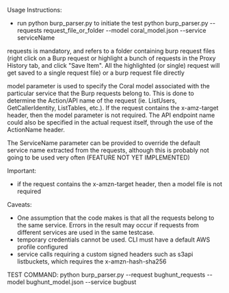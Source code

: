 Usage Instructions:
- run python burp_parser.py to initiate the test
python burp_parser.py --requests request_file_or_folder --model coral_model.json --service serviceName

requests is mandatory, and refers to a folder containing burp request files (right click on a Burp request or highlight a bunch of requests in the Proxy History tab, and click "Save Item". All the highlighted (or single) request will get saved to a single request file) or a burp request file directly

model parameter is used to specify the Coral model associated with the particular service that the Burp requests belong to. This is done to determine the Action/API name of the request (ie. ListUsers, GetCallerIdentity, ListTables, etc.). If the request contains the x-amz-target header, then the model parameter is not required. The API endpoint name could also be specified in the actual request itself, through the use of the ActionName header.

The ServiceName parameter can be provided to override the default service name extracted from the requests, although this is probably not going to be used very often (FEATURE NOT YET IMPLEMENTED)

Important:
- if the request contains the x-amzn-target header, then a model file is not required

Caveats:
- One assumption that the code makes is that all the requests belong to the same service. Errors in the result may occur if requests from different services are used in the same testcase.
- temporary credentials cannot be used. CLI must have a default AWS profile configured 
- service calls requiring a custom signed headers such as s3api listbuckets, which requires the x-amzn-hash-sha256

TEST COMMAND:
python burp_parser.py --request bughunt_requests --model bughunt_model.json --service bugbust